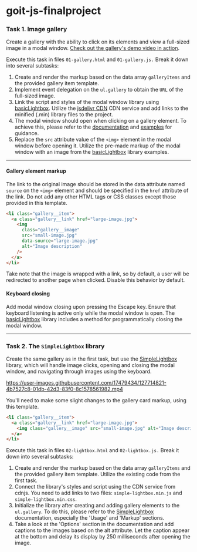 # goit-js-finalproject

### Task 1. Image gallery

Create a gallery with the ability to click on its elements and view a full-sized image in a modal window.
[Check out the gallery's demo video in action](https://user-images.githubusercontent.com/17479434/127711719-4e293f5b-fbaa-4851-8671-fc841963d961.mp4).

Execute this task in files `01-gallery.html` and `01-gallery.js.` Break it down into several subtasks:

1. Create and render the markup based on the data array `galleryItems` and the provided gallery item template.
2. Implement event delegation on the `ul.gallery` to obtain the `URL` of the full-sized image.
3. Link the script and styles of the modal window library using [basicLightbox](https://basiclightbox.electerious.com/). Utilize the [jsdelivr CDN](https://www.jsdelivr.com/package/npm/basiclightbox?path=dist) CDN service and add links to the minified (.min) library files to the project.
4. The modal window should open when clicking on a gallery element. To achieve this, please refer to the [documentation](https://github.com/electerious/basicLightbox#readme) and [examples](https://basiclightbox.electerious.com/) for guidance.
5. Replace the `src` attribute value of the `<img>` element in the modal window before opening it. Utilize the pre-made markup of the modal window with an image from the [basicLightbox](https://basiclightbox.electerious.com/) library examples.

---

#### Gallery element markup

The link to the original image should be stored in the data attribute named `source` on the `<img>` element and should be specified in the `href` attribute of the link. Do not add any other HTML tags or CSS classes except those provided in this template.

```HTML
<li class="gallery__item">
  <a class="gallery__link" href="large-image.jpg">
    <img
      class="gallery__image"
      src="small-image.jpg"
      data-source="large-image.jpg"
      alt="Image description"
    />
  </a>
</li>
```

Take note that the image is wrapped with a link, so by default, a user will be redirected to another page when clicked. Disable this behavior by default.

#### Keyboard closing

Add modal window closing upon pressing the Escape key. Ensure that keyboard listening is active only while the modal window is open. The [basicLightbox](https://basiclightbox.electerious.com/) library includes a method for programmatically closing the modal window.

---

### Task 2. The `SimpleLightbox` library

Create the same gallery as in the first task, but use the [SimpleLightbox](https://simplelightbox.com/) library, which will handle image clicks, opening and closing the modal window, and navigating through images using the keyboard.

https://user-images.githubusercontent.com/17479434/127714821-4b7527c8-01db-42d3-83f0-8c1578561982.mp4

You'll need to make some slight changes to the gallery card markup, using this template.

```html
<li class="gallery__item">
  <a class="gallery__link" href="large-image.jpg">
    <img class="gallery__image" src="small-image.jpg" alt="Image description" />
  </a>
</li>
```

Execute this task in files `02-lightbox.html` and `02-lightbox.js.` Break it down into several subtasks:

1. Create and render the markup based on the data array `galleryItems` and the provided gallery item template. Utilize the existing code from the first task.
2. Connect the library's styles and script using the CDN service from cdnjs. You need to add links to two files: `simple-lightbox.min.js` and `simple-lightbox.min.css`.
3. Initialize the library after creating and adding gallery elements to the `ul.gallery`. To do this, please refer to the [SimpleLightbox](https://simplelightbox.com/) documentation, especially the 'Usage' and 'Markup' sections.
4. Take a look at the 'Options' section in the documentation and add captions to the images based on the alt attribute. Let the caption appear at the bottom and delay its display by 250 milliseconds after opening the image.
